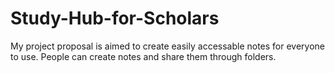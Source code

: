 # Study-Hub-for-Scholars
My project proposal is aimed to create easily accessable notes for everyone to use. People can create notes and share them through folders.
